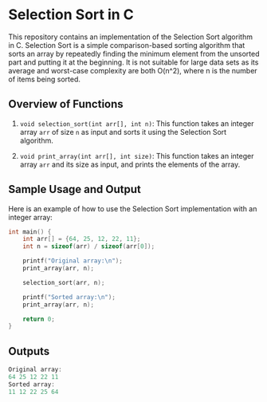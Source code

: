 # Selection Sort in C

This repository contains an implementation of the Selection Sort algorithm in C. Selection Sort is a simple comparison-based sorting algorithm that sorts an array by repeatedly finding the minimum element from the unsorted part and putting it at the beginning. It is not suitable for large data sets as its average and worst-case complexity are both O(n^2), where n is the number of items being sorted.

## Overview of Functions

1. `void selection_sort(int arr[], int n)`: This function takes an integer array `arr` of size `n` as input and sorts it using the Selection Sort algorithm.

2. `void print_array(int arr[], int size)`: This function takes an integer array `arr` and its size as input, and prints the elements of the array.

## Sample Usage and Output

Here is an example of how to use the Selection Sort implementation with an integer array:

```c
int main() {
    int arr[] = {64, 25, 12, 22, 11};
    int n = sizeof(arr) / sizeof(arr[0]);

    printf("Original array:\n");
    print_array(arr, n);

    selection_sort(arr, n);

    printf("Sorted array:\n");
    print_array(arr, n);

    return 0;
}
```

## Outputs

```c
Original array:
64 25 12 22 11
Sorted array:
11 12 22 25 64
```
